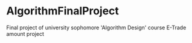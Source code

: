 # AlgorithmFinalProject
Final project of university sophomore 'Algorithm Design' course
E-Trade amount project

